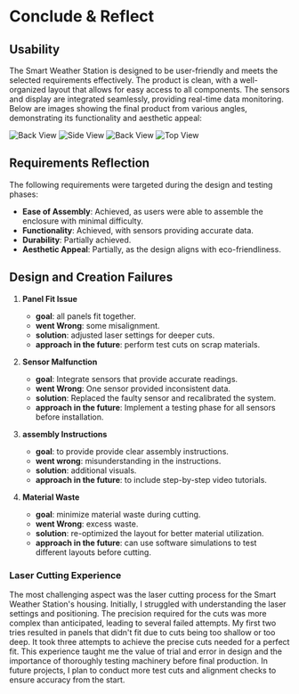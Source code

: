 # Conclude & Reflect

## Usability

The Smart Weather Station is designed to be user-friendly and meets the selected requirements effectively. The product is clean, with a well-organized layout that allows for easy access to all components. The sensors and display are integrated seamlessly, providing real-time data monitoring. Below are images showing the final product from various angles, demonstrating its functionality and aesthetic appeal:

![Back View](/assets/back.jpeg)
![Side View](/assets/side.jpeg)
![Back View](/assets/bottom.jpeg)
![Top View](/assets/boxx.jpg)

## Requirements Reflection

The following requirements were targeted during the design and testing phases:

- **Ease of Assembly**: Achieved, as users were able to assemble the enclosure with minimal difficulty.
- **Functionality**: Achieved, with sensors providing accurate data.
- **Durability**: Partially achieved. 
- **Aesthetic Appeal**: Partially, as the design aligns with eco-friendliness.


## Design and Creation Failures



1. **Panel Fit Issue**
   - **goal**: all panels fit together.
   - **went Wrong**: some misalignment.
   - **solution**: adjusted laser settings for deeper cuts.
   - **approach in the future**: perform test cuts on scrap materials.

2. **Sensor Malfunction**
   - **goal**: Integrate sensors that provide accurate readings.
   - **went Wrong**: One sensor provided inconsistent data.
   - **solution**: Replaced the faulty sensor and recalibrated the system.
   - **approach in the future**: Implement a testing phase for all sensors before installation.

3. **assembly Instructions**
   - **goal**: to provide provide clear assembly instructions.
   - **went wrong**: misunderstanding in the instructions.
   - **solution**: additional visuals.
   - **approach in the future**: to include step-by-step video tutorials.

4. **Material Waste**
   - **goal**: minimize material waste during cutting.
   - **went Wrong**: excess waste.
   - **solution**: re-optimized the layout for better material utilization.
   - **approach in the future**: can use software simulations to test different layouts before cutting.

### Laser Cutting Experience

The most challenging aspect was the laser cutting process for the Smart Weather Station's housing. Initially, I struggled with understanding the laser settings and positioning. The precision required for the cuts was more complex than anticipated, leading to several failed attempts. My first two tries resulted in panels that didn't fit due to cuts being too shallow or too deep. It took three attempts to achieve the precise cuts needed for a perfect fit. This experience taught me the value of trial and error in design and the importance of thoroughly testing machinery before final production. In future projects, I plan to conduct more test cuts and alignment checks to ensure accuracy from the start.



